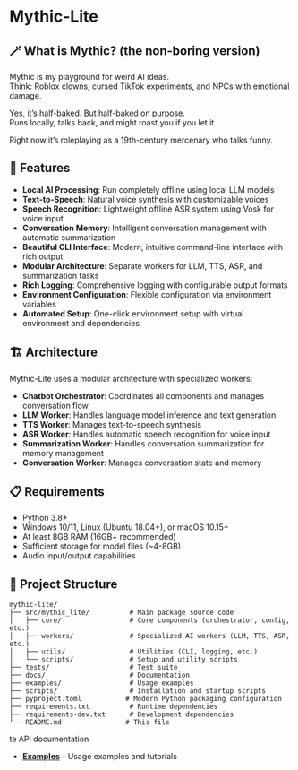 # Mythic-Lite

## 🪄 What is Mythic? (the non-boring version)

Mythic is my playground for weird AI ideas.  
Think: Roblox clowns, cursed TikTok experiments, and NPCs with emotional damage.  

Yes, it’s half-baked. But half-baked on purpose.  
Runs locally, talks back, and might roast you if you let it.  

Right now it’s roleplaying as a 19th-century mercenary who talks funny.

## 🚀 Features

- **Local AI Processing**: Run completely offline using local LLM models
- **Text-to-Speech**: Natural voice synthesis with customizable voices
- **Speech Recognition**: Lightweight offline ASR system using Vosk for voice input
- **Conversation Memory**: Intelligent conversation management with automatic summarization
- **Beautiful CLI Interface**: Modern, intuitive command-line interface with rich output
- **Modular Architecture**: Separate workers for LLM, TTS, ASR, and summarization tasks
- **Rich Logging**: Comprehensive logging with configurable output formats
- **Environment Configuration**: Flexible configuration via environment variables
- **Automated Setup**: One-click environment setup with virtual environment and dependencies

## 🏗️ Architecture

Mythic-Lite uses a modular architecture with specialized workers:

- **Chatbot Orchestrator**: Coordinates all components and manages conversation flow
- **LLM Worker**: Handles language model inference and text generation
- **TTS Worker**: Manages text-to-speech synthesis
- **ASR Worker**: Handles automatic speech recognition for voice input
- **Summarization Worker**: Handles conversation summarization for memory management
- **Conversation Worker**: Manages conversation state and memory

## 📋 Requirements

- Python 3.8+
- Windows 10/11, Linux (Ubuntu 18.04+), or macOS 10.15+
- At least 8GB RAM (16GB+ recommended)
- Sufficient storage for model files (~4-8GB)
- Audio input/output capabilities


## 📁 Project Structure

```
mythic-lite/
├── src/mythic_lite/          # Main package source code
│   ├── core/                 # Core components (orchestrator, config, etc.)
│   ├── workers/              # Specialized AI workers (LLM, TTS, ASR, etc.)
│   ├── utils/                # Utilities (CLI, logging, etc.)
│   └── scripts/              # Setup and utility scripts
├── tests/                    # Test suite
├── docs/                     # Documentation
├── examples/                 # Usage examples
├── scripts/                  # Installation and startup scripts
├── pyproject.toml           # Modern Python packaging configuration
├── requirements.txt          # Runtime dependencies
├── requirements-dev.txt      # Development dependencies
└── README.md                # This file
```
te API documentation
- **[Examples](examples/)** - Usage examples and tutorials
